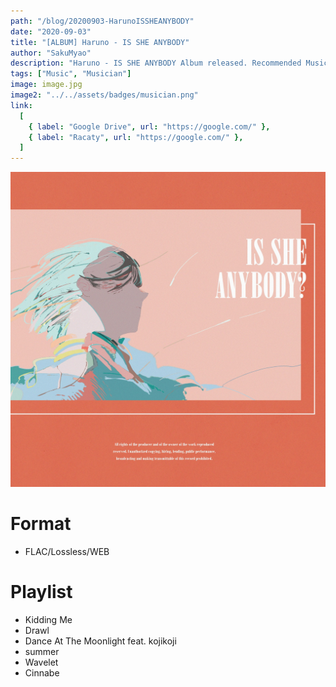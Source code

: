 ```yaml
---
path: "/blog/20200903-HarunoISSHEANYBODY"
date: "2020-09-03"
title: "[ALBUM] Haruno - IS SHE ANYBODY"
author: "SakuMyao"
description: "Haruno - IS SHE ANYBODY Album released. Recommended Music!"
tags: ["Music", "Musician"]
image: image.jpg
image2: "../../assets/badges/musician.png"
link:
  [
    { label: "Google Drive", url: "https://google.com/" },
    { label: "Racaty", url: "https://google.com/" },
  ]
---
```


![Haruno - IS SHE ANYBODY](./image.jpg)

# Format

- FLAC/Lossless/WEB

# Playlist

- Kidding Me
- Drawl
- Dance At The Moonlight feat. kojikoji
- summer
- Wavelet
- Cinnabe
